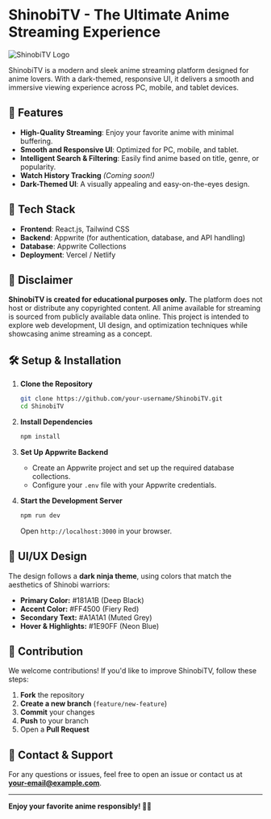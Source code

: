 # ShinobiTV - The Ultimate Anime Streaming Experience

![ShinobiTV Logo](./assets/logo.png)  

ShinobiTV is a modern and sleek anime streaming platform designed for anime lovers. With a dark-themed, responsive UI, it delivers a smooth and immersive viewing experience across PC, mobile, and tablet devices.

## 🚀 Features
- **High-Quality Streaming**: Enjoy your favorite anime with minimal buffering.
- **Smooth and Responsive UI**: Optimized for PC, mobile, and tablet.
- **Intelligent Search & Filtering**: Easily find anime based on title, genre, or popularity.
- **Watch History Tracking** *(Coming soon!)*
- **Dark-Themed UI**: A visually appealing and easy-on-the-eyes design.

## 📌 Tech Stack
- **Frontend**: React.js, Tailwind CSS
- **Backend**: Appwrite (for authentication, database, and API handling)
- **Database**: Appwrite Collections
- **Deployment**: Vercel / Netlify

## 📜 Disclaimer
**ShinobiTV is created for educational purposes only.** The platform does not host or distribute any copyrighted content. All anime available for streaming is sourced from publicly available data online. This project is intended to explore web development, UI design, and optimization techniques while showcasing anime streaming as a concept.

## 🛠 Setup & Installation
1. **Clone the Repository**
   ```sh
   git clone https://github.com/your-username/ShinobiTV.git
   cd ShinobiTV
   ```

2. **Install Dependencies**
   ```sh
   npm install
   ```

3. **Set Up Appwrite Backend**
   - Create an Appwrite project and set up the required database collections.
   - Configure your `.env` file with your Appwrite credentials.

4. **Start the Development Server**
   ```sh
   npm run dev
   ```
   Open `http://localhost:3000` in your browser.

## 🎨 UI/UX Design
The design follows a **dark ninja theme**, using colors that match the aesthetics of Shinobi warriors:
- **Primary Color:** #181A1B (Deep Black)
- **Accent Color:** #FF4500 (Fiery Red)
- **Secondary Text:** #A1A1A1 (Muted Grey)
- **Hover & Highlights:** #1E90FF (Neon Blue)

## 🔗 Contribution
We welcome contributions! If you'd like to improve ShinobiTV, follow these steps:
1. **Fork** the repository
2. **Create a new branch** (`feature/new-feature`)
3. **Commit** your changes
4. **Push** to your branch
5. Open a **Pull Request**

## 📧 Contact & Support
For any questions or issues, feel free to open an issue or contact us at **your-email@example.com**.

---
**Enjoy your favorite anime responsibly! 🍥🔥**
